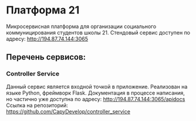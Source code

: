 # Платформа 21

Микросервисная платформа для организации социального коммуницирования студентов школы 21.
Стендовый сервис доступен по адресу: http://194.87.74.144:3065

## Перечень сервисов:
### Controller Service
Данный сервис является входной точкой в приложение. Реализован на языке Python, фреймворк Flask.
Документация в процессе написания, но частично уже доступна по адресу: http://194.87.74.144:3065/apidocs
Ссылка на репозиторий: https://github.com/CapyDevelop/controller_service
